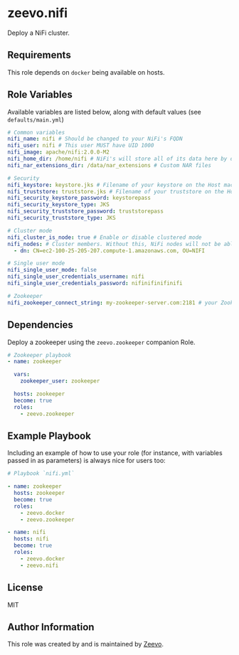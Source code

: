 # zeevo.nifi

Deploy a NiFi cluster.

## Requirements

This role depends on `docker` being available on hosts.

## Role Variables

Available variables are listed below, along with default values (see `defaults/main.yml`)

```yml
# Common variables
nifi_name: nifi # Should be changed to your NiFi's FQDN
nifi_user: nifi # This user MUST have UID 1000
nifi_image: apache/nifi:2.0.0-M2
nifi_home_dir: /home/nifi # NiFi's will store all of its data here by default
nifi_nar_extensions_dir: /data/nar_extensions # Custom NAR files

# Security
nifi_keystore: keystore.jks # Filename of your keystore on the Host machine
nifi_truststore: truststore.jks # Filename of your truststore on the Host machine
nifi_security_keystore_password: keystorepass
nifi_security_keystore_type: JKS
nifi_security_truststore_password: truststorepass
nifi_security_truststore_type: JKS

# Cluster mode
nifi_cluster_is_node: true # Enable or disable clustered mode
nifi_nodes: # Cluster members. Without this, NiFi nodes will not be able to communicate with eachother
  - dn: CN=ec2-100-25-205-207.compute-1.amazonaws.com, OU=NIFI

# Single user mode
nifi_single_user_mode: false
nifi_single_user_credentials_username: nifi
nifi_single_user_credentials_password: nifinifinifinifi

# Zookeeper
nifi_zookeeper_connect_string: my-zookeeper-server.com:2181 # your Zookeeper connection string.
```

## Dependencies

Deploy a zookeeper using the `zeevo.zookeeper` companion Role.

```yml
# Zookeeper playbook
- name: zookeeper

  vars:
    zookeeper_user: zookeeper

  hosts: zookeeper
  become: true
  roles:
    - zeevo.zookeeper
```

## Example Playbook

Including an example of how to use your role (for instance, with variables passed in as parameters) is always nice for users too:

```yml
# Playbook `nifi.yml`

- name: zookeeper
  hosts: zookeeper
  become: true
  roles:
    - zeevo.docker
    - zeevo.zookeeper

- name: nifi
  hosts: nifi
  become: true
  roles:
    - zeevo.docker
    - zeevo.nifi
```

## License

MIT

## Author Information

This role was created by and is maintained by [Zeevo](https://zeevo.io).
